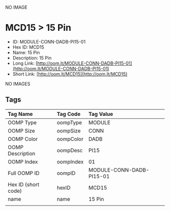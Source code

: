 


  
NO IMAGE  
# MCD15 > 15 Pin

- ID: MODULE-CONN-DADB-PI15-01
- Hex ID: MCD15
- Name: 15 Pin
- Description: 15 Pin
- Long Link: [http://oom.lt/MODULE-CONN-DADB-PI15-01](http://oom.lt/MODULE-CONN-DADB-PI15-01)
- Short Link: [http://oom.lt/MCD15](http://oom.lt/MCD15)
  
NO IMAGES  
## Tags
  

|Tag Name|Tag Code|Tag Value|
| :--- | :--- | :--- |
|OOMP Type|oompType|MODULE|
|OOMP Size|oompSize|CONN|
|OOMP Color|oompColor|DADB|
|OOMP Description|oompDesc|PI15|
|OOMP Index|oompIndex|01|
|Full OOMP ID|oompID|MODULE-CONN-DADB-PI15-01|
|Hex ID (short code)|hexID|MCD15|
|name|name|15 Pin|
||||
